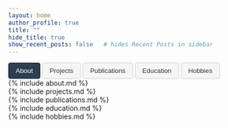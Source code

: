 ```yaml
---
layout: home
author_profile: true
title: ""
hide_title: true
show_recent_posts: false   # hides Recent Posts in sidebar
---
```


<!-- Tabs -->
<div class="tabs">
  <button class="tablink active" onclick="openTab(event,'about')">About</button>  
  <button class="tablink" onclick="openTab(event,'projects')">Projects</button>
  <button class="tablink" onclick="openTab(event,'publications')">Publications</button>
  <button class="tablink" onclick="openTab(event,'education')">Education</button>
  <button class="tablink" onclick="openTab(event,'hobbies')">Hobbies</button>
</div>

<div id="about" class="tabcontent" markdown="1">
  {% include about.md %}
</div>

<div id="projects" class="tabcontent" markdown="1">
  {% include projects.md %}
</div>

<div id="publications" class="tabcontent" markdown="1">
  {% include publications.md %}
</div>

<div id="education" class="tabcontent" markdown="1">
  {% include education.md %}
</div>

<div id="hobbies" class="tabcontent" markdown="1">
  {% include hobbies.md %}
</div>

<script>
function openTab(evt, tabName) {
  var i, tabcontent, tablinks;
  tabcontent = document.getElementsByClassName("tabcontent");
  for (i = 0; i < tabcontent.length; i++) {
    tabcontent[i].style.display = "none";
  }
  tablinks = document.getElementsByClassName("tablink");
  for (i = 0; i < tablinks.length; i++) {
    tablinks[i].classList.remove("active");
  }
  document.getElementById(tabName).style.display = "block";
  evt.currentTarget.classList.add("active");
}

// Optional: activate first tab on page load
document.addEventListener("DOMContentLoaded", function(){
  document.querySelector(".tablink.active").click();
});
</script>

<style>
..tabs {
  display: flex;
  gap: 8px;
  margin-bottom: 20px;
  flex-wrap: wrap;
}

.tablink {
  background: #f5f5f5;      /* light neutral background */
  border: 1px solid #ccc;   /* subtle border */
  padding: 8px 14px;
  cursor: pointer;
  border-radius: 4px;
  font-weight: 500;          /* semi-bold text */
  transition: background 0.2s, color 0.2s;
  color: #333;               /* dark text for readability */
}

.tablink:hover {
  background: #e0e0e0;       /* slightly darker on hover */
}

.tablink.active {
  background: #2c3e50;       /* dark blue-gray for a formal feel */
  color: white;              /* white text for contrast */
  border-color: #1a2a36;     /* slightly darker border */
}

</style>
